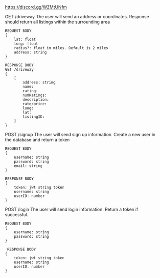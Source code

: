 https://discord.gg/WZMtUNfm

GET /driveway
    The user will send an address or coordinates. Response should return all listings within
    the surrounding area

    REQUEST BODY
    {
        lat: float
        long: float
        radius?: float in miles. Default is 2 miles
        address: string
    }

    RESPONSE BODY
    GET /driveway
    {
        [
            address: string
            name: 
            rating:
            numRatings:
            description:
            rate/price:
            long:
            lat:
            listingID:
        ]
    }

POST /signup
    The user will send sign up information. Create a new user in the database and return a token

    REQUEST BODY
    {
        username: string
        password: string
        email: string
    }

    RESPONSE BODY 
    {
        token: jwt string token
        username: string
        userID: number
    }


POST /login
    The user will send login information. Return a token if successful.
    
    REQUEST BODY
    {
        username: string
        password: string
    }

     RESPONSE BODY 
    {
        token: jwt string token
        username: string
        userID: number
    }
